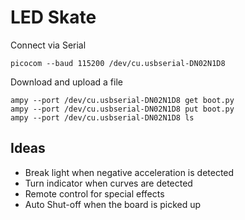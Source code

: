 LED Skate
=========

Connect via Serial

    picocom --baud 115200 /dev/cu.usbserial-DN02N1D8


Download and upload a file

    ampy --port /dev/cu.usbserial-DN02N1D8 get boot.py
    ampy --port /dev/cu.usbserial-DN02N1D8 put boot.py
    ampy --port /dev/cu.usbserial-DN02N1D8 ls



## Ideas

- Break light when negative acceleration is detected
- Turn indicator when curves are detected
- Remote control for special effects
- Auto Shut-off when the board is picked up
